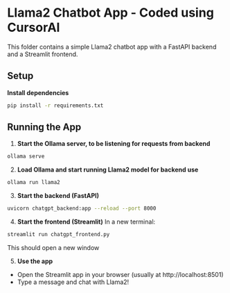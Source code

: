 # Llama2 Chatbot App - Coded using CursorAI

This folder contains a simple Llama2 chatbot app with a FastAPI backend and a Streamlit frontend.

## Setup

**Install dependencies**

```bash
pip install -r requirements.txt
```

## Running the App

1. **Start the Ollama server, to be listening for requests from backend**

```bash
ollama serve
```

2. **Load Ollama and start running Llama2 model for backend use**

```bash
ollama run llama2
```

3. **Start the backend (FastAPI)**

```bash
uvicorn chatgpt_backend:app --reload --port 8000
```

4. **Start the frontend (Streamlit)**
   In a new terminal:

```bash
streamlit run chatgpt_frontend.py
```

This should open a new window

5. **Use the app**

- Open the Streamlit app in your browser (usually at http://localhost:8501)
- Type a message and chat with Llama2!
